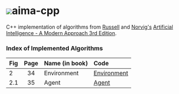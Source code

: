 # ![](https://github.com/aimacode/aima-java/blob/gh-pages/aima3e/images/aima3e.jpg)aima-cpp
C++ implementation of algorithms from [Russell](http://www.cs.berkeley.edu/~russell/) and [Norvig's](http://www.norvig.com/) [Artificial Intelligence - A Modern Approach 3rd Edition](http://aima.cs.berkeley.edu/).  

### Index of Implemented Algorithms

|Fig|Page|Name (in book)|Code|
| -------- |:--------:| :-----| :----- |
|2|34|Environment|[Environment](/AICPP/src/Environment/XYEnvironment)|
|2.1|35|Agent|[Agent](/AICPP/src/Agent)|


